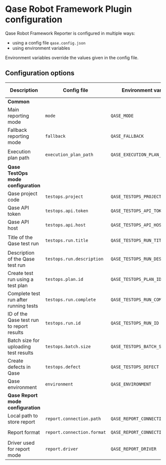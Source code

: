 # Qase Robot Framework Plugin configuration

Qase Robot Framework Reporter is configured in multiple ways:

- using a config file `qase.config.json`
- using environment variables

Environment variables override the values given in the config file.

## Configuration options

| Description                                    | Config file                | Environment variable            | Default value                           | Required | Possible values            |
|------------------------------------------------|----------------------------|---------------------------------|-----------------------------------------|----------|----------------------------|
| **Common**                                     |
| Main reporting mode                            | `mode`                     | `QASE_MODE`                     | `testops`                               | No       | `testops`, `report`, `off` |
| Fallback reporting mode                        | `fallback`                 | `QASE_FALLBACK`                 | `report`                                | No       | `testops`, `report`, `off` |
| Execution plan path                            | `execution_plan_path`      | `QASE_EXECUTION_PLAN_PATH`      | `./build/qase-execution-plan.json`      | No       | Any string                 |
| **Qase TestOps mode configuration**            |
| Qase project code                              | `testops.project`          | `QASE_TESTOPS_PROJECT`          |                                         | Yes      | Any string                 |
| Qase API token                                 | `testops.api.token`        | `QASE_TESTOPS_API_TOKEN`        |                                         | Yes      | Any string                 |
| Qase API host                                  | `testops.api.host`         | `QASE_TESTOPS_API_HOST`         | `qase.io`                               | No       | Any string                 |
| Title of the Qase test run                     | `testops.run.title`        | `QASE_TESTOPS_RUN_TITLE`        | `Automated Run {current date and time}` | No       | Any string                 |
| Description of the Qase test run               | `testops.run.description`  | `QASE_TESTOPS_RUN_DESCRIPTION`  | None, leave empty                       | No       | Any string                 |
| Create test run using a test plan              | `testops.plan.id`          | `QASE_TESTOPS_PLAN_ID`          | None, don't use plans for the test run  | No       | Any integer                |
| Complete test run after running tests          | `testops.run.complete`     | `QASE_TESTOPS_RUN_COMPLETE`     | `True`                                  | No       | `true`, `false`            |
| ID of the Qase test run to report results      | `testops.run.id`           | `QASE_TESTOPS_RUN_ID`           | None, create a new test run             | No       | Any integer                |
| Batch size for uploading test results          | `testops.batch.size`       | `QASE_TESTOPS_BATCH_SIZE`       | 200                                     | No       | 1 to 2000                  |
| Create defects in Qase                         | `testops.defect`           | `QASE_TESTOPS_DEFECT`           | `False`, don't create defects           | No       | `True`, `False`            |
| Qase environment                               | `environment`              | `QASE_ENVIRONMENT`              | `local`                                 | No       | Any string                 |
| **Qase Report mode configuration**             |
| Local path to store report                     | `report.connection.path`   | `QASE_REPORT_CONNECTION_PATH`   | `./build/qase-report`                   | No       | Any string                 |
| Report format                                  | `report.connection.format` | `QASE_REPORT_CONNECTION_FORMAT` | `json`                                  | No       | `json`, `jsonp`            |
| Driver used for report mode                    | `report.driver`            | `QASE_REPORT_DRIVER`            | `local`                                 | No       | `local`                    |
